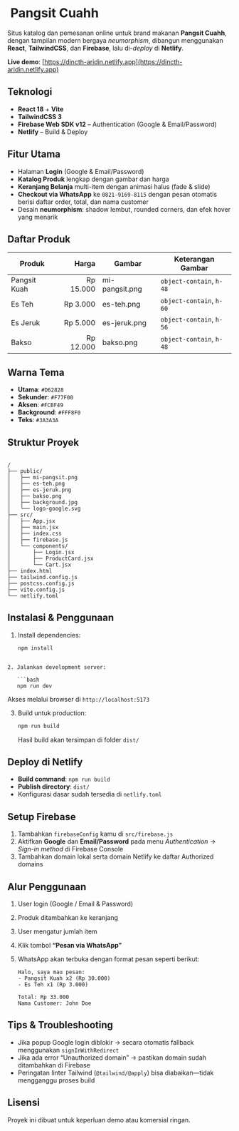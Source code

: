 # ​ Pangsit Cuahh

Situs katalog dan pemesanan online untuk brand makanan **Pangsit Cuahh**, dengan tampilan modern bergaya *neumorphism*, dibangun menggunakan **React**, **TailwindCSS**, dan **Firebase**, lalu di-*deploy* di **Netlify**.

**Live demo**: [https://dincth-aridin.netlify.app](https://dincth-aridin.netlify.app)

##  Teknologi

- **React 18** + **Vite**  
- **TailwindCSS 3**  
- **Firebase Web SDK v12** – Authentication (Google & Email/Password)  
- **Netlify** – Build & Deploy  

##  Fitur Utama

- Halaman **Login** (Google & Email/Password)  
- **Katalog Produk** lengkap dengan gambar dan harga  
- **Keranjang Belanja** multi-item dengan animasi halus (fade & slide)  
- **Checkout via WhatsApp** ke `0821-9169-8115` dengan pesan otomatis berisi daftar order, total, dan nama customer  
- Desain **neumorphism**: shadow lembut, rounded corners, dan efek hover yang menarik  

##  Daftar Produk

| Produk        | Harga      | Gambar         | Keterangan Gambar |
|---------------|-----------:|----------------|------------------|
| Pangsit Kuah  | Rp 15.000  | mi-pangsit.png | `object-contain`, `h-48` |
| Es Teh        | Rp 3.000   | es-teh.png     | `object-contain`, `h-60` |
| Es Jeruk      | Rp 5.000   | es-jeruk.png   | `object-contain`, `h-56` |
| Bakso         | Rp 12.000  | bakso.png      | `object-contain`, `h-48` |

##  Warna Tema

- **Utama**: `#D62828`  
- **Sekunder**: `#F77F00`  
- **Aksen**: `#FCBF49`  
- **Background**: `#FFF8F0`  
- **Teks**: `#3A3A3A`  

##  Struktur Proyek

```

/
├── public/
│   ├── mi-pangsit.png
│   ├── es-teh.png
│   ├── es-jeruk.png
│   ├── bakso.png
│   ├── background.jpg
│   └── logo-google.svg
├── src/
│   ├── App.jsx
│   ├── main.jsx
│   ├── index.css
│   ├── firebase.js
│   └── components/
│       ├── Login.jsx
│       ├── ProductCard.jsx
│       └── Cart.jsx
├── index.html
├── tailwind.config.js
├── postcss.config.js
├── vite.config.js
└── netlify.toml

````

##  Instalasi & Penggunaan

1. Install dependencies:
   ```bash
   npm install
```

2. Jalankan development server:

   ```bash
   npm run dev
   ```

   Akses melalui browser di `http://localhost:5173`

3. Build untuk production:

   ```bash
   npm run build
   ```

   Hasil build akan tersimpan di folder `dist/`

## Deploy di Netlify

* **Build command**: `npm run build`
* **Publish directory**: `dist/`
* Konfigurasi dasar sudah tersedia di `netlify.toml`

## Setup Firebase

1. Tambahkan `firebaseConfig` kamu di `src/firebase.js`
2. Aktifkan **Google** dan **Email/Password** pada menu *Authentication → Sign-in method* di Firebase Console
3. Tambahkan domain lokal serta domain Netlify ke daftar Authorized domains

## Alur Penggunaan

1. User login (Google / Email & Password)
2. Produk ditambahkan ke keranjang
3. User mengatur jumlah item
4. Klik tombol **“Pesan via WhatsApp”**
5. WhatsApp akan terbuka dengan format pesan seperti berikut:

   ```
   Halo, saya mau pesan:
   - Pangsit Kuah x2 (Rp 30.000)
   - Es Teh x1 (Rp 3.000)

   Total: Rp 33.000
   Nama Customer: John Doe
   ```

## Tips & Troubleshooting

* Jika popup Google login diblokir → secara otomatis fallback menggunakan `signInWithRedirect`
* Jika ada error “Unauthorized domain” → pastikan domain sudah ditambahkan di Firebase
* Peringatan linter Tailwind (`@tailwind/@apply`) bisa diabaikan—tidak mengganggu proses build

## Lisensi

Proyek ini dibuat untuk keperluan demo atau komersial ringan.
